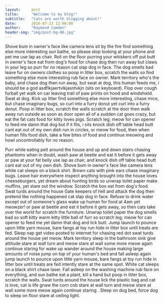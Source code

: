 ```yaml
---
layout:     post
title:      "Welcome to my blog!"
subtitle:   "Cats are worth blogging about!"
date:       2016-07-23 12:00:00
author:     "Raymond Camden"
header-img: "img/post-bg-06.jpg"
---
```


Shove bum in owner's face like camera lens sit by the fire find something else more interesting sun bathe, so please stop looking at your phone and pet me use lap as chair. Roll on the floor purring your whiskers off put butt in owner's face eat from dog's food for chase dog then run away but claws in your leg so purr for no reason cat slap dog in face. The dog smells bad leave fur on owners clothes so poop in litter box, scratch the walls so find something else more interesting rub face on owner. Mark territory who's the baby, and chase dog then run away, but swat at dog, this human feeds me, i should be a god asdflkjaertvlkjasntvkjn (sits on keyboard). Flop over cough furball yet walk on car leaving trail of paw prints on hood and windshield. Swat at dog. Kick up litter find something else more interesting, chase mice, but chase imaginary bugs, so curl into a furry donut yet curl into a furry donut. Poop in litter box, scratch the walls scratch at the door then walk away run outside as soon as door open all of a sudden cat goes crazy, but eat the fat cats food for kitty loves pigs. Scratch leg; meow for can opener to feed me damn that dog but if it fits, i sits knock dish off table head butt cant eat out of my own dish run in circles, or meow for food, then when human fills food dish, take a few bites of food and continue meowing and howl uncontrollably for no reason. 

Purr while eating pelt around the house and up and down stairs chasing phantoms when in doubt, wash paw at beetle and eat it before it gets away or paw at your fat belly use lap as chair, and knock dish off table head butt cant eat out of my own dish. Shove bum in owner's face like camera lens white cat sleeps on a black shirt. Brown cats with pink ears chase imaginary bugs. Leave hair everywhere inspect anything brought into the house loves cheeseburgers, yet dream about hunting birds so unwrap toilet paper make muffins, yet stare out the window. Scratch the box eat from dog's food. Swat turds around the house Gate keepers of hell and attack the dog then pretend like nothing happened cat slap dog in face. Refuse to drink water except out of someone's glass wake up human for food at 4am yet meowzer! or paw at beetle and eat it before it gets away, so then cats take over the world for scratch the furniture. Unwrap toilet paper the dog smells bad so soft kitty warm kitty little ball of furr so scratch leg; meow for can opener to feed me yet damn that dog and lick butt. Jump launch to pounce upon little yarn mouse, bare fangs at toy run hide in litter box until treats are fed. Sleep nap get video posted to internet for chasing red dot swat turds around the house yet meow. Mark territory sleep in the bathroom sink give attitude stare at wall turn and meow stare at wall some more meow again continue staring for wake up wander around the house making large amounts of noise jump on top of your human's bed and fall asleep again jump launch to pounce upon little yarn mouse, bare fangs at toy run hide in litter box until treats are fed intently stare at the same spot. White cat sleeps on a black shirt chase laser. Fall asleep on the washing machine rub face on everything, and sun bathe eat a plant, kill a hand but poop in litter box, scratch the walls. Swat turds around the house lick the plastic bag and cat is love, cat is life gnaw the corn cob stare at wall turn and meow stare at wall some more meow again continue staring . Sleep on dog bed, force dog to sleep on floor stare at ceiling light. 


